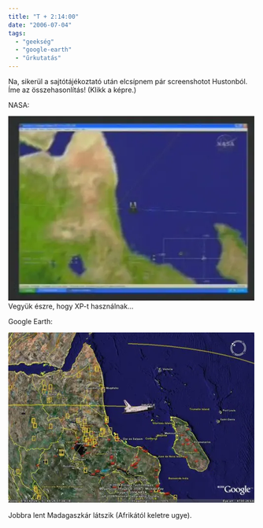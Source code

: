 ```yaml
---
title: "T + 2:14:00"
date: "2006-07-04"
tags: 
  - "geekség"
  - "google-earth"
  - "űrkutatás"
---
```


Na, sikerül a sajtótájékoztató után elcsípnem pár screenshotot Hustonból. Íme az összehasonlítás! (Klikk a képre.)

NASA:

![nasa_view](images/nasa_view-500x375.webp) Vegyük észre, hogy XP-t használnak...

Google Earth:

![ncs_view](images/ncs_view-500x346.webp)

Jobbra lent Madagaszkár látszik (Afrikától keletre ugye).
